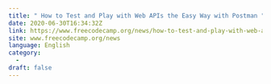 ```yaml
---
title: " How to Test and Play with Web APIs the Easy Way with Postman "
date: 2020-06-30T16:34:32Z
link: https://www.freecodecamp.org/news/how-to-test-and-play-with-web-apis-the-easy-way-with-postman/?utm_medium=RSS&utm_source=news.12bit.vn
site: www.freecodecamp.org/news
language: English
category:
  -   
draft: false
---
```

